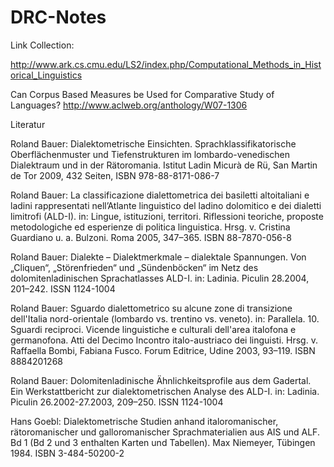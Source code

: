 # DRC-Notes

Link Collection:

http://www.ark.cs.cmu.edu/LS2/index.php/Computational_Methods_in_Historical_Linguistics

Can Corpus Based Measures be Used for Comparative Study of Languages?
  http://www.aclweb.org/anthology/W07-1306


Literatur

Roland Bauer: Dialektometrische Einsichten. Sprachklassifikatorische Oberflächenmuster und Tiefenstrukturen im lombardo-venedischen Dialektraum und in der Rätoromania. Istitut Ladin Micurà de Rü, San Martin de Tor 2009, 432 Seiten, ISBN 978-88-8171-086-7

Roland Bauer: La classificazione dialettometrica dei basiletti altoitaliani e ladini rappresentati nell’Atlante linguistico del ladino dolomitico e dei dialetti limitrofi (ALD-I). in: Lingue, istituzioni, territori. Riflessioni teoriche, proposte metodologiche ed esperienze di politica linguistica. Hrsg. v. Cristina Guardiano u. a. Bulzoni. Roma 2005, 347–365. ISBN 88-7870-056-8

Roland Bauer: Dialekte – Dialektmerkmale – dialektale Spannungen. Von „Cliquen“, „Störenfrieden“ und „Sündenböcken“ im Netz des dolomitenladinischen Sprachatlasses ALD-I. in: Ladinia. Piculin 28.2004, 201–242. ISSN 1124-1004

Roland Bauer: Sguardo dialettometrico su alcune zone di transizione dell'Italia nord-orientale (lombardo vs. trentino vs. veneto). in: Parallela. 10. Sguardi reciproci. Vicende linguistiche e culturali dell'area italofona e germanofona. Atti del Decimo Incontro italo-austriaco dei linguisti. Hrsg. v. Raffaella Bombi, Fabiana Fusco. Forum Editrice, Udine 2003, 93–119. ISBN 8884201268

Roland Bauer: Dolomitenladinische Ähnlichkeitsprofile aus dem Gadertal. Ein Werkstattbericht zur dialektometrischen Analyse des ALD-I. in: Ladinia. Piculin 26.2002-27.2003, 209–250. ISSN 1124-1004

Hans Goebl: Dialektometrische Studien anhand italoromanischer, rätoromanischer und galloromanischer Sprachmaterialien aus AIS und ALF. Bd 1 (Bd 2 und 3 enthalten Karten und Tabellen). Max Niemeyer, Tübingen 1984. ISBN 3-484-50200-2
